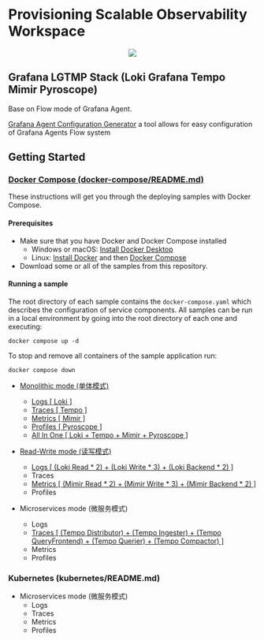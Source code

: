 # Provisioning Scalable Observability Workspace

<p align="center">

<a href="https://github.com/qclaogui/codelab-monitoring/actions/workflows/ci.yml">
  <img src="https://github.com/qclaogui/codelab-monitoring/actions/workflows/ci.yml/badge.svg">
</a>

</p>

## Grafana LGTMP Stack (Loki Grafana Tempo Mimir Pyroscope) 

Base on Flow mode of Grafana Agent.

[Grafana Agent Configuration Generator](https://github.com/grafana/agent-configurator) a tool allows for easy configuration of Grafana Agents Flow system


## Getting Started

### [Docker Compose (docker-compose/README.md)](./docker-compose)

These instructions will get you through the deploying samples with Docker Compose.

#### Prerequisites

- Make sure that you have Docker and Docker Compose installed
  - Windows or macOS: [Install Docker Desktop](https://www.docker.com/get-started)
  - Linux: [Install Docker](https://www.docker.com/get-started) and then [Docker Compose](https://github.com/docker/compose)
- Download some or all of the samples from this repository.

#### Running a sample

The root directory of each sample contains the `docker-compose.yaml` which describes the configuration of service components. All samples can be run in a local environment by going into the root directory of each one and executing:

```
docker compose up -d
```

To stop and remove all containers of the sample application run:

```
docker compose down
```

- [Monolithic mode (单体模式)](./docker-compose/monolithic-mode)
  - [Logs [ Loki ]](./docker-compose/monolithic-mode/logs)
  - [Traces [ Tempo ]](./docker-compose/monolithic-mode/traces)
  - [Metrics [ Mimir ]](./docker-compose/monolithic-mode/metrics)
  - [Profiles [ Pyroscope ]](./docker-compose/monolithic-mode/profiles)
  - [All In One [ Loki + Tempo + Mimir + Pyroscope ]](./docker-compose/monolithic-mode/all-in-one)

- [Read-Write mode (读写模式)](./docker-compose/read-write-mode/README.md)
  - [Logs [ (Loki Read * 2) + (Loki Write * 3) + (Loki Backend * 2) ]](./docker-compose/read-write-mode/logs)
  - Traces
  - [Metrics [ (Mimir Read * 2) + (Mimir Write * 3) + (Mimir Backend * 2) ]](./docker-compose/read-write-mode/metrics)
  - Profiles

- Microservices mode (微服务模式)
  - Logs
  - [Traces [ (Tempo Distributor) + (Tempo Ingester) + (Tempo QueryFrontend) + (Tempo Querier) + (Tempo Compactor) ]](./docker-compose/microservices-mode/traces)
  - Metrics
  - Profiles

### Kubernetes (kubernetes/README.md)

- Microservices mode (微服务模式)
  - Logs
  - Traces
  - Metrics
  - Profiles